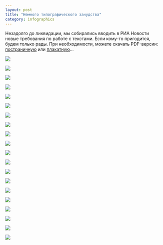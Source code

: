 ```yaml
---
layout: post
title: "Немного типографического занудства"
category: infographics
---
```

Незадолго до ликвидации, мы собирались вводить в РИА Новости новые требования по работе с текстами. Если кому-то пригодится, будем только рады. При необходимости, можете скачать PDF-версии: [постраничную](https://mizinov.pro/download/ria-rules.pdf) или [плакатную](https://mizinov.pro/download/ria-rules-poster.pdf)...

![](https://ic.pics.livejournal.com/quillcraft/13449910/345613/345613_original.png)

![](https://ic.pics.livejournal.com/quillcraft/13449910/345996/345996_original.png)

![](https://ic.pics.livejournal.com/quillcraft/13449910/346323/346323_original.png)

![](https://ic.pics.livejournal.com/quillcraft/13449910/353870/353870_original.png)

![](https://ic.pics.livejournal.com/quillcraft/13449910/346719/346719_original.png)

![](https://ic.pics.livejournal.com/quillcraft/13449910/347086/347086_original.png)

![](https://ic.pics.livejournal.com/quillcraft/13449910/347144/347144_original.png)

![](https://ic.pics.livejournal.com/quillcraft/13449910/347490/347490_original.png)

![](https://ic.pics.livejournal.com/quillcraft/13449910/347778/347778_original.png)

![](https://ic.pics.livejournal.com/quillcraft/13449910/347987/347987_original.png)

![](https://ic.pics.livejournal.com/quillcraft/13449910/348410/348410_original.png)

![](https://ic.pics.livejournal.com/quillcraft/13449910/348573/348573_original.png)

![](https://ic.pics.livejournal.com/quillcraft/13449910/348803/348803_original.png)

![](https://ic.pics.livejournal.com/quillcraft/13449910/349072/349072_original.png)

![](https://ic.pics.livejournal.com/quillcraft/13449910/349238/349238_original.png)

![](https://ic.pics.livejournal.com/quillcraft/13449910/349530/349530_original.png)

![](https://ic.pics.livejournal.com/quillcraft/13449910/349776/349776_original.png)

![](https://ic.pics.livejournal.com/quillcraft/13449910/350198/350198_original.png)

![](https://ic.pics.livejournal.com/quillcraft/13449910/350357/350357_original.png)

![](https://ic.pics.livejournal.com/quillcraft/13449910/350565/350565_original.png)
